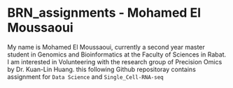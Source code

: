 # BRN_assignments - Mohamed El Moussaoui 

My name is Mohamed El Moussaoui, currently a second year master student in Genomics and Bioinformatics at the Faculty of Sciences in Rabat. I am interested in Volunteering with the research group of Precision Omics by Dr. Kuan-Lin Huang. this following Github repositoray contains assignment for `Data Science` and `Single_Cell-RNA-seq`